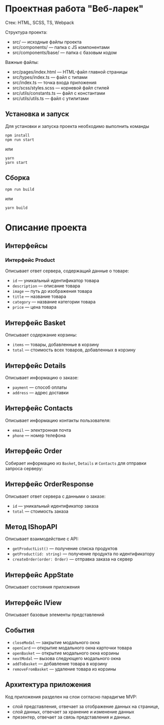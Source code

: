 # Проектная работа "Веб-ларек"

Стек: HTML, SCSS, TS, Webpack

Структура проекта:
- src/ — исходные файлы проекта
- src/components/ — папка с JS компонентами
- src/components/base/ — папка с базовым кодом

Важные файлы:
- src/pages/index.html — HTML-файл главной страницы
- src/types/index.ts — файл с типами
- src/index.ts — точка входа приложения
- src/scss/styles.scss — корневой файл стилей
- src/utils/constants.ts — файл с константами
- src/utils/utils.ts — файл с утилитами

## Установка и запуск
Для установки и запуска проекта необходимо выполнить команды

```
npm install
npm run start
```

или

```
yarn
yarn start
```
## Сборка

```
npm run build
```

или

```
yarn build
```

# Описание проекта
## Интерфейсы
### Интерфейс Product

Описывает ответ сервера, содержащий данные о товаре:

* ``` id ``` — уникальный идентификатор товара
* ``` description ``` — описание товара
* ``` image ``` — путь до изображения товара
* ```title``` — название товара
* ```category``` — название категории товара
* `price` — цена товара

## Интерфейс Basket

Описывает содержание корзины:

* `items` — товары, добавленные в корзину
* `total` — стоимость всех товаров, добавленных в корзину

## Интерфейс Details

Описывает информацию о заказе:

* `payment` — способ оплаты
* `address` — адрес доставки

## Интерфейс Contacts

Описывает информацию контакты пользователя:

* `email` — электронная почта
* `phone` — номер телефона

## Интерфейс Order

Собирает информацию из `Basket`, `Details` и `Contacts` для отправки запроса серверу:

## Интерфейс OrderResponse

Описывает ответ сервера с данными о заказе:

* `id` — уникальный идентификатор заказа
* `total` — стоимость заказа

## Метод  IShopAPI

Описывает взаимодействие с API:

* `getProductList()` — получение списка продуктов
* `getProduct(id: string)` — получение продукта по идентификатору
* `createOrder(order: Order)` — отправка заказа на сервер

## Интерфейс AppState

Описывает состояния приложения

## Интерфейс IView

Описывает базовые элементы представлений

## События

* `closeModal` — закрытие модального окна
* `openCard` — открытие модального окна карточки товара
* `openBasket` — открытие модального окна корзины
* `nextModal` — вызова следующего модального окна
* `addToBasket` — добавление товара в корзину
* `removeFromBasket` — удаление товара из корзины

## Архитектура приложения

Код приложения разделен на слои согласно парадигме MVP:

* слой представления, отвечает за отображение данных на странице,
* слой данных, отвечает за хранение и изменение данных
* презентер, отвечает за связь представления и данных.
